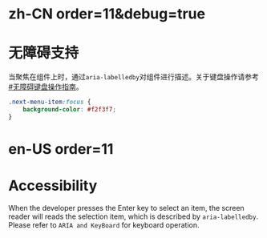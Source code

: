 # zh-CN order=11&debug=true

# 无障碍支持

当聚焦在组件上时，通过`aria-labelledby`对组件进行描述。关于键盘操作请参考[#无障碍键盘操作指南](#无障碍键盘操作指南)。

```css
.next-menu-item:focus {
    background-color: #f2f3f7;
}
```

# en-US order=11

# Accessibility

When the developer presses the Enter key to select an item, the screen reader will reads the selection item, which is described by `aria-labelledby`.
Please refer to `ARIA and KeyBoard` for keyboard operation.
